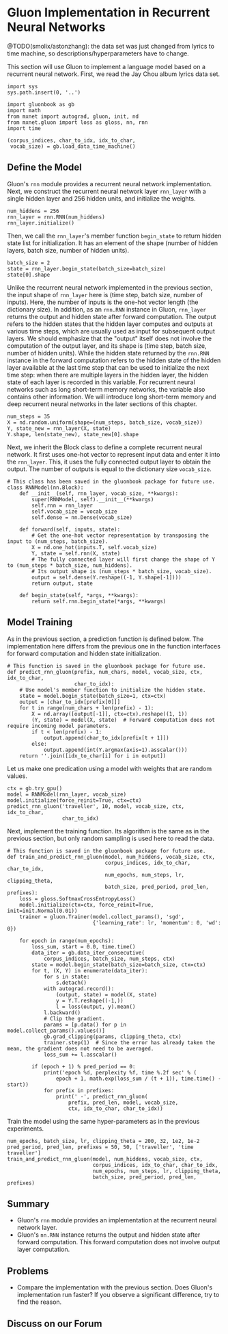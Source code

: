 # Gluon Implementation in Recurrent Neural Networks

@TODO(smolix/astonzhang): the data set was just changed from lyrics to time machine, so descriptions/hyperparameters have to change.

This section will use Gluon to implement a language model based on a recurrent neural network. First, we read the Jay Chou album lyrics data set.

```{.python .input  n=1}
import sys
sys.path.insert(0, '..')

import gluonbook as gb
import math
from mxnet import autograd, gluon, init, nd
from mxnet.gluon import loss as gloss, nn, rnn
import time

(corpus_indices, char_to_idx, idx_to_char,
 vocab_size) = gb.load_data_time_machine()
```

## Define the Model

Gluon's `rnn` module provides a recurrent neural network implementation. Next, we construct the recurrent neural network layer `rnn_layer` with a single hidden layer and 256 hidden units, and initialize the weights.

```{.python .input  n=26}
num_hiddens = 256
rnn_layer = rnn.RNN(num_hiddens)
rnn_layer.initialize()
```

Then, we call the `rnn_layer`'s member function `begin_state` to return hidden state list for initialization. It has an element of the shape (number of hidden layers, batch size, number of hidden units).

```{.python .input  n=37}
batch_size = 2
state = rnn_layer.begin_state(batch_size=batch_size)
state[0].shape
```

Unlike the recurrent neural network implemented in the previous section, the input shape of `rnn_layer` here is (time step, batch size, number of inputs). Here, the number of inputs is the one-hot vector length (the dictionary size). In addition, as an `rnn.RNN` instance in Gluon, `rnn_layer` returns the output and hidden state after forward computation. The output refers to the hidden states that the hidden layer computes and outputs at various time steps, which are usually used as input for subsequent output layers. We should emphasize that the "output" itself does not involve the computation of the output layer, and its shape is (time step, batch size, number of hidden units). While the hidden state returned by the `rnn.RNN` instance in the forward computation refers to the hidden state of the hidden layer available at the last time step that can be used to initialize the next time step: when there are multiple layers in the hidden layer, the hidden state of each layer is recorded in this variable. For recurrent neural networks such as long short-term memory networks, the variable also contains other information. We will introduce long short-term memory and deep recurrent neural networks in the later sections of this chapter.

```{.python .input  n=38}
num_steps = 35
X = nd.random.uniform(shape=(num_steps, batch_size, vocab_size))
Y, state_new = rnn_layer(X, state)
Y.shape, len(state_new), state_new[0].shape
```

Next, we inherit the Block class to define a complete recurrent neural network. It first uses one-hot vector to represent input data and enter it into the `rnn_layer`. This, it uses the fully connected output layer to obtain the output. The number of outputs is equal to the dictionary size `vocab_size`.

```{.python .input  n=39}
# This class has been saved in the gluonbook package for future use.
class RNNModel(nn.Block):
    def __init__(self, rnn_layer, vocab_size, **kwargs):
        super(RNNModel, self).__init__(**kwargs)
        self.rnn = rnn_layer
        self.vocab_size = vocab_size
        self.dense = nn.Dense(vocab_size)

    def forward(self, inputs, state):
        # Get the one-hot vector representation by transposing the input to (num_steps, batch_size).
        X = nd.one_hot(inputs.T, self.vocab_size)
        Y, state = self.rnn(X, state)
        # The fully connected layer will first change the shape of Y to (num_steps * batch_size, num_hiddens).
        # Its output shape is (num_steps * batch_size, vocab_size).
        output = self.dense(Y.reshape((-1, Y.shape[-1])))
        return output, state

    def begin_state(self, *args, **kwargs):
        return self.rnn.begin_state(*args, **kwargs)
```

## Model Training

As in the previous section, a prediction function is defined below. The implementation here differs from the previous one in the function interfaces for forward computation and hidden state initialization.

```{.python .input  n=41}
# This function is saved in the gluonbook package for future use.
def predict_rnn_gluon(prefix, num_chars, model, vocab_size, ctx, idx_to_char,
                      char_to_idx):
    # Use model's member function to initialize the hidden state.
    state = model.begin_state(batch_size=1, ctx=ctx)
    output = [char_to_idx[prefix[0]]]
    for t in range(num_chars + len(prefix) - 1):
        X = nd.array([output[-1]], ctx=ctx).reshape((1, 1))
        (Y, state) = model(X, state)  # Forward computation does not require incoming model parameters.
        if t < len(prefix) - 1:
            output.append(char_to_idx[prefix[t + 1]])
        else:
            output.append(int(Y.argmax(axis=1).asscalar()))
    return ''.join([idx_to_char[i] for i in output])
```

Let us make one predication using a model with weights that are random values.

```{.python .input  n=42}
ctx = gb.try_gpu()
model = RNNModel(rnn_layer, vocab_size)
model.initialize(force_reinit=True, ctx=ctx)
predict_rnn_gluon('traveller', 10, model, vocab_size, ctx, idx_to_char,
                  char_to_idx)
```

Next, implement the training function. Its algorithm is the same as in the previous section, but only random sampling is used here to read the data.

```{.python .input  n=18}
# This function is saved in the gluonbook package for future use.
def train_and_predict_rnn_gluon(model, num_hiddens, vocab_size, ctx,
                                corpus_indices, idx_to_char, char_to_idx,
                                num_epochs, num_steps, lr, clipping_theta,
                                batch_size, pred_period, pred_len, prefixes):
    loss = gloss.SoftmaxCrossEntropyLoss()
    model.initialize(ctx=ctx, force_reinit=True, init=init.Normal(0.01))
    trainer = gluon.Trainer(model.collect_params(), 'sgd',
                            {'learning_rate': lr, 'momentum': 0, 'wd': 0})

    for epoch in range(num_epochs):
        loss_sum, start = 0.0, time.time()
        data_iter = gb.data_iter_consecutive(
            corpus_indices, batch_size, num_steps, ctx)
        state = model.begin_state(batch_size=batch_size, ctx=ctx)
        for t, (X, Y) in enumerate(data_iter):
            for s in state:
                s.detach()
            with autograd.record():
                (output, state) = model(X, state)
                y = Y.T.reshape((-1,))
                l = loss(output, y).mean()
            l.backward()
            # Clip the gradient.
            params = [p.data() for p in model.collect_params().values()]
            gb.grad_clipping(params, clipping_theta, ctx)
            trainer.step(1)  # Since the error has already taken the mean, the gradient does not need to be averaged.
            loss_sum += l.asscalar()

        if (epoch + 1) % pred_period == 0:
            print('epoch %d, perplexity %f, time %.2f sec' % (
                epoch + 1, math.exp(loss_sum / (t + 1)), time.time() - start))
            for prefix in prefixes:
                print(' -', predict_rnn_gluon(
                    prefix, pred_len, model, vocab_size,
                    ctx, idx_to_char, char_to_idx))
```

Train the model using the same hyper-parameters as in the previous experiments.

```{.python .input  n=19}
num_epochs, batch_size, lr, clipping_theta = 200, 32, 1e2, 1e-2
pred_period, pred_len, prefixes = 50, 50, ['traveller', 'time traveller']
train_and_predict_rnn_gluon(model, num_hiddens, vocab_size, ctx,
                            corpus_indices, idx_to_char, char_to_idx,
                            num_epochs, num_steps, lr, clipping_theta,
                            batch_size, pred_period, pred_len, prefixes)
```

## Summary

* Gluon's `rnn` module provides an implementation at the recurrent neural network layer.
* Gluon's `nn.RNN` instance returns the output and hidden state after forward computation. This forward computation does not involve output layer computation.

## Problems

* Compare the implementation with the previous section. Does Gluon's implementation run faster? If you observe a significant difference, try to find the reason.

## Discuss on our Forum

<div id="discuss" topic_id="2365"></div>
